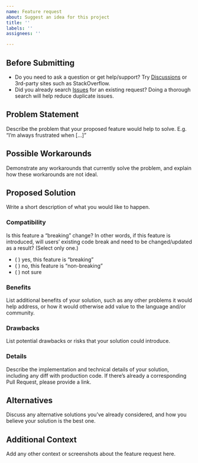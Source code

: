 ```yaml
---
name: Feature request
about: Suggest an idea for this project
title: ''
labels: ''
assignees: ''

---
```


## Before Submitting
- Do you need to ask a question or get help/support? Try [Discussions](../../discussions/) or 3rd-party sites such as StackOverflow.
- Did you already search [Issues](../) for an existing request? Doing a thorough search will help reduce duplicate issues.

## Problem Statement
Describe the problem that your proposed feature would help to solve.
E.g. “I’m always frustrated when […]”

## Possible Workarounds
Demonstrate any workarounds that currently solve the problem, and explain how these workarounds are not ideal.

## Proposed Solution
Write a short description of what you would like to happen.

### Compatibility
Is this feature a “breaking” change? In other words, if this feature is introduced, will users’ existing code break and need to be changed/updated as a result? (Select only one.)
- ( ) yes, this feature is “breaking”
- ( ) no, this feature is “non-breaking”
- ( ) not sure

### Benefits
List additional benefits of your solution, such as any other problems it would help address, or how it would otherwise add value to the language and/or community.

### Drawbacks
List potential drawbacks or risks that your solution could introduce.

### Details
Describe the implementation and technical details of your solution, including any diff with production code. If there’s already a corresponding Pull Request, please provide a link.

## Alternatives
Discuss any alternative solutions you’ve already considered, and how you believe your solution is the best one.

## Additional Context
Add any other context or screenshots about the feature request here.
